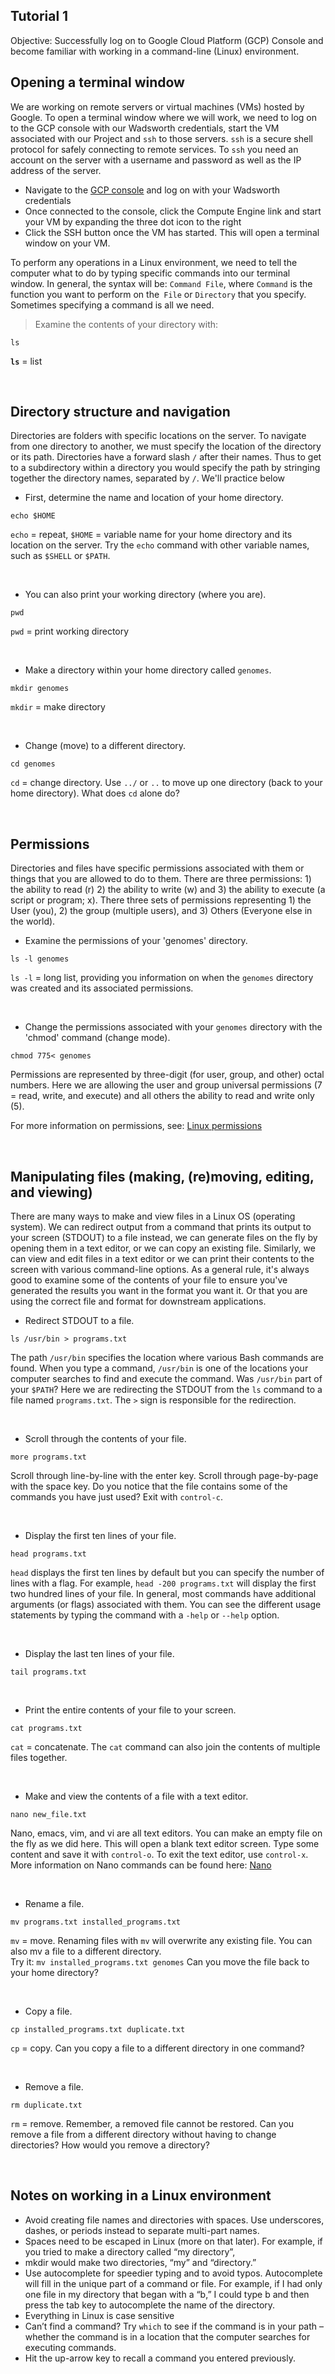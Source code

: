 ## Tutorial 1

Objective: Successfully log on to Google Cloud Platform (GCP) Console and become familiar with working in a command-line (Linux) environment.
<br>

## Opening a terminal window

We are working on remote servers or virtual machines (VMs) hosted by Google.
To open a terminal window where we will work, we need to log on to the GCP console with our Wadsworth credentials,
start the VM associated with our Project and `ssh` to those servers.
`ssh` is a secure shell protocol for safely connecting to remote services.
To `ssh` you need an account on the server with a username and password as well as the IP address of the server.

- Navigate to the [GCP console](https://console.cloud.google.com) and log on with your Wadsworth credentials
- Once connected to the console, click the Compute Engine link and start your VM by expanding the three dot icon to the right
- Click the SSH button once the VM has started. This will open a terminal window on your VM.

To perform any operations in a Linux environment, we need to tell the computer what to do by typing specific commands into our terminal window.
In general, the syntax will be: `Command File`,
where `Command` is the function you want to perform on the` File` or `Directory`
that you specify. Sometimes specifying a command is all we need.

> Examine the contents of your directory with:
 
 `ls`

 **`ls`** = list

<br>

## Directory structure and navigation

Directories are folders with specific locations on the server.
To navigate from one directory to another, we must specify the location of the directory or its path.
Directories have a forward slash `/` after their names.  Thus to get to a subdirectory within a directory
you would specify the path by stringing together the directory names, separated by `/`. We'll practice below

- First, determine the name and location of your home directory.

 `echo $HOME`

`echo` = repeat, `$HOME` = variable name for your home directory and its location on the server.
Try the `echo` command with other variable names, such as `$SHELL` or `$PATH`.

<br>

- You can also print your working directory (where you are).
 
 `pwd`

 `pwd` = print working directory

<br>

- Make a directory within your home directory called `genomes`.

 `mkdir genomes`

 `mkdir` = make directory

<br>

- Change (move) to a different directory.

 `cd genomes`

 `cd` = change directory. Use `../` or `..` to move up one directory (back to your home directory). What does `cd` alone do?

<br>


## Permissions

Directories and files have specific permissions associated with them or things that you are allowed to do to them.
There are three permissions: 1) the ability to read (r) 2) the ability to write (w) and 3) the ability to execute (a script or program; x).
There three sets of permissions representing 1) the User (you), 2) the group (multiple users),
and 3) Others (Everyone else in the world).
<br>

- Examine the permissions of your 'genomes' directory.

 `ls -l genomes`

 `ls -l` = long list, providing you information on when the `genomes` directory was created and its associated permissions.

<br>

- Change the permissions associated with your `genomes` directory with the 'chmod' command (change mode).

 `chmod 775< genomes`

Permissions are represented by three-digit (for user, group, and other) octal numbers.
Here we are allowing the user and group universal permissions (7 = read, write, and execute) and all others
the ability to read and write only (5).

For more information on permissions, see: [Linux permissions](https://www.guru99.com/file-permissions.html#linux_file_ownership)

<br>


## Manipulating files (making, (re)moving, editing, and viewing)

There are many ways to make and view files in a Linux OS (operating system).
We can redirect output from a command that prints its output to your screen (STDOUT) to a file instead,
we can generate files on the fly by opening them in a text editor, or we can copy an existing file.
Similarly, we can view and edit files in a text editor or we can print their contents to the screen with various command-line options.
As a general rule, it's always good to examine some of the contents of your file to ensure you've generated the results you want in the
format you want it. Or that you are using the correct file and format for downstream applications.

- Redirect STDOUT to a file.

 `ls /usr/bin > programs.txt`

The path `/usr/bin` specifies the location where various Bash commands are found. When you type a command, `/usr/bin` is one of the locations
your computer searches to find and execute the command. Was `/usr/bin` part of your `$PATH`?
Here we are redirecting the STDOUT from the `ls` command to a file named `programs.txt`. The `>` sign is responsible for the redirection.

<br>

- Scroll through the contents of your file.

 `more programs.txt`

Scroll through line-by-line with the enter key.  Scroll through page-by-page with the space key.
Do you notice that the file contains some of the commands you have just used?
Exit with `control-c`.

<br>

- Display the first ten lines of your file.

 `head programs.txt`

`head` displays the first ten lines by default but you can specify the number of lines with a flag.
For example, `head -200 programs.txt` will display the first two hundred lines of your file. In general, most
commands have additional arguments (or flags) associated with them. You can see the different usage statements
by typing the command with a `-help` or `--help` option.

<br>

- Display the last ten lines of your file.


 `tail programs.txt`


<br>

- Print the entire contents of your file to your screen.


`cat programs.txt`

 `cat` = concatenate.  The `cat` command can also join the contents of multiple files together.

<br>

- Make and view the contents of a file with a text editor.


 `nano new_file.txt`

Nano, emacs, vim, and vi are all text editors.
You can make an empty file on the fly as we did here.  This will open a blank text editor screen.
Type some content and save it with `control-o`. To exit the text editor, use `control-x`.
 More information on Nano commands can be found here: [Nano](https://www.howtogeek.com/howto/42980/the-beginners-guide-to-nano-the-linux-command-line-text-editor/)

<br>

- Rename a file.


 `mv programs.txt installed_programs.txt`

`mv` = move. Renaming files with `mv` will overwrite any existing file.  You can also mv a file
to a different directory.  
Try it: `mv installed_programs.txt genomes`
Can you move the file back to your home directory?

<br>

- Copy a file.


 `cp installed_programs.txt duplicate.txt`

<code>cp</code> = copy. Can you copy a file to a different directory in one command?

<br>

- Remove a file.


 `rm duplicate.txt`

<code>rm</code> = remove.  Remember, a removed file cannot be restored.  Can you remove
a file from a different directory without having to change directories? How would you remove a directory?

<br>


## Notes on working in a Linux environment


* Avoid creating file names and directories with spaces. Use underscores, dashes, or periods instead to separate multi-part names.
* Spaces need to be escaped in Linux (more on that later).  For example, if you tried to make a directory called “my directory”,
* mkdir would make two directories, “my” and “directory.”
* Use autocomplete for speedier typing and to avoid typos.  Autocomplete will fill in the unique part of a command or file.
For example, if I had only one file in my directory that began with a “b,” I could type b and then press the tab key to autocomplete the name of the directory.
* Everything in Linux is case sensitive
* Can’t find a command?
Try `which` to see if the command is in your path – whether the command is in a location that the computer searches for executing commands.
* Hit the up-arrow key to recall a command you entered previously.


